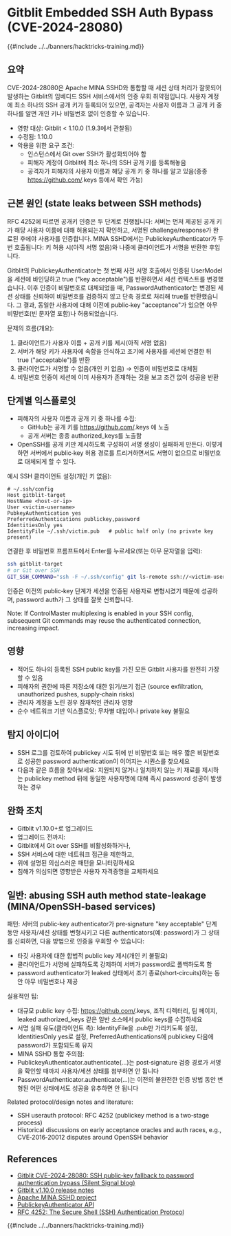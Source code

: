 # Gitblit Embedded SSH Auth Bypass (CVE-2024-28080)

{{#include ../../banners/hacktricks-training.md}}

## 요약

CVE-2024-28080은 Apache MINA SSHD와 통합할 때 세션 상태 처리가 잘못되어 발생하는 Gitblit의 임베디드 SSH 서비스에서의 인증 우회 취약점입니다. 사용자 계정에 최소 하나의 SSH 공개 키가 등록되어 있으면, 공격자는 사용자 이름과 그 공개 키 중 하나를 알면 개인 키나 비밀번호 없이 인증할 수 있습니다.

- 영향 대상: Gitblit < 1.10.0 (1.9.3에서 관찰됨)
- 수정됨: 1.10.0
- 악용을 위한 요구 조건:
  - 인스턴스에서 Git over SSH가 활성화되어야 함
  - 피해자 계정이 Gitblit에 최소 하나의 SSH 공개 키를 등록해놓음
  - 공격자가 피해자의 사용자 이름과 해당 공개 키 중 하나를 알고 있음(종종 https://github.com/<username>.keys 등에서 확인 가능)

## 근본 원인 (state leaks between SSH methods)

RFC 4252에 따르면 공개키 인증은 두 단계로 진행됩니다: 서버는 먼저 제공된 공개 키가 해당 사용자 이름에 대해 허용되는지 확인하고, 서명된 challenge/response가 완료된 후에야 사용자를 인증합니다. MINA SSHD에서는 PublickeyAuthenticator가 두 번 호출됩니다: 키 허용 시(아직 서명 없음)와 나중에 클라이언트가 서명을 반환한 후입니다.

Gitblit의 PublickeyAuthenticator는 첫 번째 사전 서명 호출에서 인증된 UserModel을 세션에 바인딩하고 true ("key acceptable")를 반환하면서 세션 컨텍스트를 변경했습니다. 이후 인증이 비밀번호로 대체되었을 때, PasswordAuthenticator는 변경된 세션 상태를 신뢰하여 비밀번호를 검증하지 않고 단축 경로로 처리해 true를 반환했습니다. 그 결과, 동일한 사용자에 대해 이전에 public‑key "acceptance"가 있으면 아무 비밀번호(빈 문자열 포함)나 허용되었습니다.

문제의 흐름(개요):

1) 클라이언트가 사용자 이름 + 공개 키를 제시(아직 서명 없음)
2) 서버가 해당 키가 사용자에 속함을 인식하고 조기에 사용자를 세션에 연결한 뒤 true ("acceptable")를 반환
3) 클라이언트가 서명할 수 없음(개인 키 없음) → 인증이 비밀번호로 대체됨
4) 비밀번호 인증이 세션에 이미 사용자가 존재하는 것을 보고 조건 없이 성공을 반환

## 단계별 익스플로잇

- 피해자의 사용자 이름과 공개 키 중 하나를 수집:
  - GitHub는 공개 키를 https://github.com/<username>.keys 에 노출
  - 공개 서버는 종종 authorized_keys를 노출함
- OpenSSH를 공개 키만 제시하도록 구성하여 서명 생성이 실패하게 만든다. 이렇게 하면 서버에서 public‑key 허용 경로를 트리거하면서도 서명이 없으므로 비밀번호로 대체되게 할 수 있다.

예시 SSH 클라이언트 설정(개인 키 없음):
```sshconfig
# ~/.ssh/config
Host gitblit-target
HostName <host-or-ip>
User <victim-username>
PubkeyAuthentication yes
PreferredAuthentications publickey,password
IdentitiesOnly yes
IdentityFile ~/.ssh/victim.pub   # public half only (no private key present)
```
연결한 후 비밀번호 프롬프트에서 Enter를 누르세요(또는 아무 문자열을 입력):
```bash
ssh gitblit-target
# or Git over SSH
GIT_SSH_COMMAND="ssh -F ~/.ssh/config" git ls-remote ssh://<victim-username>@<host>/<repo.git>
```
인증은 이전의 public‑key 단계가 세션을 인증된 사용자로 변형시켰기 때문에 성공하며, password auth가 그 상태를 잘못 신뢰합니다.

Note: If ControlMaster multiplexing is enabled in your SSH config, subsequent Git commands may reuse the authenticated connection, increasing impact.

## 영향

- 적어도 하나의 등록된 SSH public key를 가진 모든 Gitblit 사용자를 완전히 가장할 수 있음
- 피해자의 권한에 따른 저장소에 대한 읽기/쓰기 접근 (source exfiltration, unauthorized pushes, supply‑chain risks)
- 관리자 계정을 노린 경우 잠재적인 관리자 영향
- 순수 네트워크 기반 익스플로잇; 무차별 대입이나 private key 불필요

## 탐지 아이디어

- SSH 로그를 검토하여 publickey 시도 뒤에 빈 비밀번호 또는 매우 짧은 비밀번호로 성공한 password authentication이 이어지는 시퀀스를 찾으세요
- 다음과 같은 흐름을 찾아보세요: 지원되지 않거나 일치하지 않는 키 재료를 제시하는 publickey method 뒤에 동일한 사용자명에 대해 즉시 password 성공이 발생하는 경우

## 완화 조치

- Gitblit v1.10.0+로 업그레이드
- 업그레이드 전까지:
- Gitblit에서 Git over SSH를 비활성화하거나,
- SSH 서비스에 대한 네트워크 접근을 제한하고,
- 위에 설명된 의심스러운 패턴을 모니터링하세요
- 침해가 의심되면 영향받은 사용자 자격증명을 교체하세요

## 일반: abusing SSH auth method state‑leakage (MINA/OpenSSH‑based services)

패턴: 서버의 public‑key authenticator가 pre‑signature "key acceptable" 단계 동안 사용자/세션 상태를 변형시키고 다른 authenticators(예: password)가 그 상태를 신뢰하면, 다음 방법으로 인증을 우회할 수 있습니다:

- 타깃 사용자에 대한 합법적 public key 제시(개인 키 불필요)
- 클라이언트가 서명에 실패하도록 강제하여 서버가 password로 폴백하도록 함
- password authenticator가 leaked 상태에서 조기 종료(short‑circuits)하는 동안 아무 비밀번호나 제공

실용적인 팁:

- 대규모 public key 수집: https://github.com/<username>.keys, 조직 디렉터리, 팀 페이지, leaked authorized_keys 같은 일반 소스에서 public keys를 수집하세요
- 서명 실패 유도(클라이언트 측): IdentityFile을 .pub만 가리키도록 설정, IdentitiesOnly yes로 설정, PreferredAuthentications에 publickey 다음에 password가 포함되도록 유지
- MINA SSHD 통합 주의점:
- PublickeyAuthenticator.authenticate(...)는 post‑signature 검증 경로가 서명을 확인할 때까지 사용자/세션 상태를 첨부하면 안 됩니다
- PasswordAuthenticator.authenticate(...)는 이전의 불완전한 인증 방법 동안 변형된 어떤 상태에서도 성공을 유추하면 안 됩니다

Related protocol/design notes and literature:
- SSH userauth protocol: RFC 4252 (publickey method is a two‑stage process)
- Historical discussions on early acceptance oracles and auth races, e.g., CVE‑2016‑20012 disputes around OpenSSH behavior

## References

- [Gitblit CVE-2024-28080: SSH public‑key fallback to password authentication bypass (Silent Signal blog)](https://blog.silentsignal.eu/2025/06/14/gitblit-cve-CVE-2024-28080/)
- [Gitblit v1.10.0 release notes](https://github.com/gitblit-org/gitblit/releases/tag/v1.10.0)
- [Apache MINA SSHD project](https://mina.apache.org/sshd-project/)
- [PublickeyAuthenticator API](https://svn.apache.org/repos/infra/websites/production/mina/content/sshd-project/apidocs/org/apache/sshd/server/auth/pubkey/PublickeyAuthenticator.html)
- [RFC 4252: The Secure Shell (SSH) Authentication Protocol](https://datatracker.ietf.org/doc/html/rfc4252)


{{#include ../../banners/hacktricks-training.md}}

